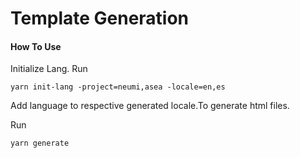# Template Generation

#### How To Use

Initialize Lang.
Run

```
yarn init-lang -project=neumi,asea -locale=en,es
```

Add language to respective generated locale.To generate html files. 

Run
```
yarn generate
```
